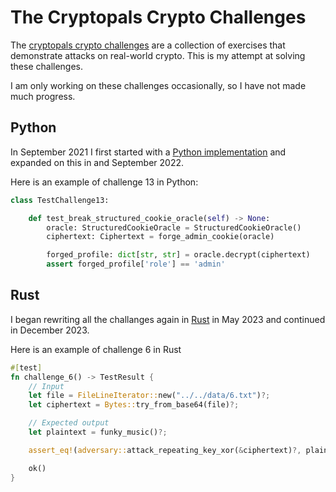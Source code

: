 # The Cryptopals Crypto Challenges

The [cryptopals crypto challenges](https://cryptopals.com/) are a collection of exercises that demonstrate attacks on real-world crypto. This is my attempt at solving these challenges.

I am only working on these challenges occasionally, so I have not made much progress.

## Python

In September 2021 I first started with a [Python implementation](./python/) and expanded on this in and September 2022.

Here is an example of challenge 13 in Python:

```python
class TestChallenge13:

    def test_break_structured_cookie_oracle(self) -> None:
        oracle: StructuredCookieOracle = StructuredCookieOracle()
        ciphertext: Ciphertext = forge_admin_cookie(oracle)

        forged_profile: dict[str, str] = oracle.decrypt(ciphertext)
        assert forged_profile['role'] == 'admin'
```

## Rust

I began rewriting all the challanges again in [Rust](./rust/) in May 2023 and continued in December 2023.

Here is an example of challenge 6 in Rust
```rust
#[test]
fn challenge_6() -> TestResult {
    // Input
    let file = FileLineIterator::new("../../data/6.txt")?;
    let ciphertext = Bytes::try_from_base64(file)?;

    // Expected output
    let plaintext = funky_music()?;

    assert_eq!(adversary::attack_repeating_key_xor(&ciphertext)?, plaintext);

    ok()
}
```
